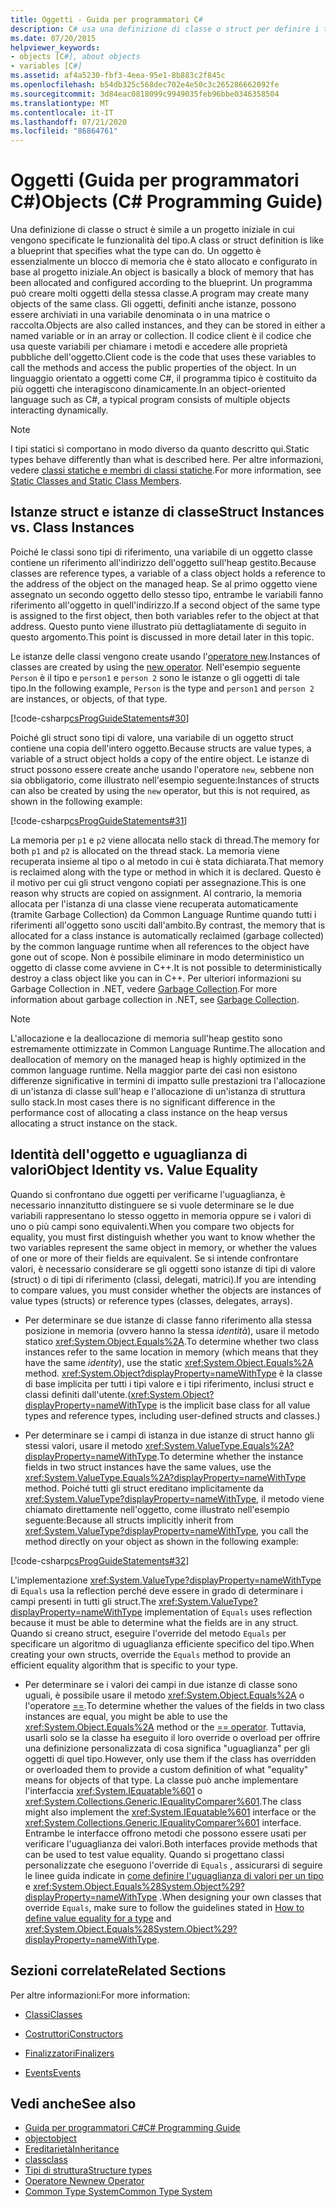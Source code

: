 ```yaml
---
title: Oggetti - Guida per programmatori C#
description: C# usa una definizione di classe o struct per definire i tipi di oggetti. In un linguaggio orientato a oggetti, ad esempio C#, un programma è costituito da oggetti che interagiscono dinamicamente.
ms.date: 07/20/2015
helpviewer_keywords:
- objects [C#], about objects
- variables [C#]
ms.assetid: af4a5230-fbf3-4eea-95e1-8b883c2f845c
ms.openlocfilehash: b54db325c568dec702e4e50c3c265286662092fe
ms.sourcegitcommit: 3d84eac0818099c9949035feb96bbe0346358504
ms.translationtype: MT
ms.contentlocale: it-IT
ms.lasthandoff: 07/21/2020
ms.locfileid: "86864761"
---
```

# <a name="objects-c-programming-guide"></a><span data-ttu-id="404ab-104">Oggetti (Guida per programmatori C#)</span><span class="sxs-lookup"><span data-stu-id="404ab-104">Objects (C# Programming Guide)</span></span>
<span data-ttu-id="404ab-105">Una definizione di classe o struct è simile a un progetto iniziale in cui vengono specificate le funzionalità del tipo.</span><span class="sxs-lookup"><span data-stu-id="404ab-105">A class or struct definition is like a blueprint that specifies what the type can do.</span></span> <span data-ttu-id="404ab-106">Un oggetto è essenzialmente un blocco di memoria che è stato allocato e configurato in base al progetto iniziale.</span><span class="sxs-lookup"><span data-stu-id="404ab-106">An object is basically a block of memory that has been allocated and configured according to the blueprint.</span></span> <span data-ttu-id="404ab-107">Un programma può creare molti oggetti della stessa classe.</span><span class="sxs-lookup"><span data-stu-id="404ab-107">A program may create many objects of the same class.</span></span> <span data-ttu-id="404ab-108">Gli oggetti, definiti anche istanze, possono essere archiviati in una variabile denominata o in una matrice o raccolta.</span><span class="sxs-lookup"><span data-stu-id="404ab-108">Objects are also called instances, and they can be stored in either a named variable or in an array or collection.</span></span> <span data-ttu-id="404ab-109">Il codice client è il codice che usa queste variabili per chiamare i metodi e accedere alle proprietà pubbliche dell'oggetto.</span><span class="sxs-lookup"><span data-stu-id="404ab-109">Client code is the code that uses these variables to call the methods and access the public properties of the object.</span></span> <span data-ttu-id="404ab-110">In un linguaggio orientato a oggetti come C#, il programma tipico è costituito da più oggetti che interagiscono dinamicamente.</span><span class="sxs-lookup"><span data-stu-id="404ab-110">In an object-oriented language such as C#, a typical program consists of multiple objects interacting dynamically.</span></span>  
  
> [!NOTE]
> <span data-ttu-id="404ab-111">I tipi statici si comportano in modo diverso da quanto descritto qui.</span><span class="sxs-lookup"><span data-stu-id="404ab-111">Static types behave differently than what is described here.</span></span> <span data-ttu-id="404ab-112">Per altre informazioni, vedere [classi statiche e membri di classi statiche](./static-classes-and-static-class-members.md).</span><span class="sxs-lookup"><span data-stu-id="404ab-112">For more information, see [Static Classes and Static Class Members](./static-classes-and-static-class-members.md).</span></span>
  
## <a name="struct-instances-vs-class-instances"></a><span data-ttu-id="404ab-113">Istanze struct e istanze di classe</span><span class="sxs-lookup"><span data-stu-id="404ab-113">Struct Instances vs. Class Instances</span></span>  
 <span data-ttu-id="404ab-114">Poiché le classi sono tipi di riferimento, una variabile di un oggetto classe contiene un riferimento all'indirizzo dell'oggetto sull'heap gestito.</span><span class="sxs-lookup"><span data-stu-id="404ab-114">Because classes are reference types, a variable of a class object holds a reference to the address of the object on the managed heap.</span></span> <span data-ttu-id="404ab-115">Se al primo oggetto viene assegnato un secondo oggetto dello stesso tipo, entrambe le variabili fanno riferimento all'oggetto in quell'indirizzo.</span><span class="sxs-lookup"><span data-stu-id="404ab-115">If a second object of the same type is assigned to the first object, then both variables refer to the object at that address.</span></span> <span data-ttu-id="404ab-116">Questo punto viene illustrato più dettagliatamente di seguito in questo argomento.</span><span class="sxs-lookup"><span data-stu-id="404ab-116">This point is discussed in more detail later in this topic.</span></span>  
  
 <span data-ttu-id="404ab-117">Le istanze delle classi vengono create usando l'[operatore new](../../language-reference/operators/new-operator.md).</span><span class="sxs-lookup"><span data-stu-id="404ab-117">Instances of classes are created by using the [new operator](../../language-reference/operators/new-operator.md).</span></span> <span data-ttu-id="404ab-118">Nell'esempio seguente `Person` è il tipo e `person1` e `person 2` sono le istanze o gli oggetti di tale tipo.</span><span class="sxs-lookup"><span data-stu-id="404ab-118">In the following example, `Person` is the type and `person1` and `person 2` are instances, or objects, of that type.</span></span>  
  
 [!code-csharp[csProgGuideStatements#30](~/samples/snippets/csharp/VS_Snippets_VBCSharp/csProgGuideStatements/CS/Statements.cs#30)]  
  
 <span data-ttu-id="404ab-119">Poiché gli struct sono tipi di valore, una variabile di un oggetto struct contiene una copia dell'intero oggetto.</span><span class="sxs-lookup"><span data-stu-id="404ab-119">Because structs are value types, a variable of a struct object holds a copy of the entire object.</span></span> <span data-ttu-id="404ab-120">Le istanze di struct possono essere create anche usando l'operatore `new`, sebbene non sia obbligatorio, come illustrato nell'esempio seguente:</span><span class="sxs-lookup"><span data-stu-id="404ab-120">Instances of structs can also be created by using the `new` operator, but this is not required, as shown in the following example:</span></span>  
  
 [!code-csharp[csProgGuideStatements#31](~/samples/snippets/csharp/VS_Snippets_VBCSharp/csProgGuideStatements/CS/Statements.cs#31)]  
  
 <span data-ttu-id="404ab-121">La memoria per `p1` e `p2` viene allocata nello stack di thread.</span><span class="sxs-lookup"><span data-stu-id="404ab-121">The memory for both `p1` and `p2` is allocated on the thread stack.</span></span> <span data-ttu-id="404ab-122">La memoria viene recuperata insieme al tipo o al metodo in cui è stata dichiarata.</span><span class="sxs-lookup"><span data-stu-id="404ab-122">That memory is reclaimed along with the type or method in which it is declared.</span></span> <span data-ttu-id="404ab-123">Questo è il motivo per cui gli struct vengono copiati per assegnazione.</span><span class="sxs-lookup"><span data-stu-id="404ab-123">This is one reason why structs are copied on assignment.</span></span> <span data-ttu-id="404ab-124">Al contrario, la memoria allocata per l'istanza di una classe viene recuperata automaticamente (tramite Garbage Collection) da Common Language Runtime quando tutti i riferimenti all'oggetto sono usciti dall'ambito.</span><span class="sxs-lookup"><span data-stu-id="404ab-124">By contrast, the memory that is allocated for a class instance is automatically reclaimed (garbage collected) by the common language runtime when all references to the object have gone out of scope.</span></span> <span data-ttu-id="404ab-125">Non è possibile eliminare in modo deterministico un oggetto di classe come avviene in C++.</span><span class="sxs-lookup"><span data-stu-id="404ab-125">It is not possible to deterministically destroy a class object like you can in C++.</span></span> <span data-ttu-id="404ab-126">Per ulteriori informazioni su Garbage Collection in .NET, vedere [Garbage Collection](../../../standard/garbage-collection/index.md).</span><span class="sxs-lookup"><span data-stu-id="404ab-126">For more information about garbage collection in .NET, see [Garbage Collection](../../../standard/garbage-collection/index.md).</span></span>  
  
> [!NOTE]
> <span data-ttu-id="404ab-127">L'allocazione e la deallocazione di memoria sull'heap gestito sono estremamente ottimizzate in Common Language Runtime.</span><span class="sxs-lookup"><span data-stu-id="404ab-127">The allocation and deallocation of memory on the managed heap is highly optimized in the common language runtime.</span></span> <span data-ttu-id="404ab-128">Nella maggior parte dei casi non esistono differenze significative in termini di impatto sulle prestazioni tra l'allocazione di un'istanza di classe sull'heap e l'allocazione di un'istanza di struttura sullo stack.</span><span class="sxs-lookup"><span data-stu-id="404ab-128">In most cases there is no significant difference in the performance cost of allocating a class instance on the heap versus allocating a struct instance on the stack.</span></span>
  
## <a name="object-identity-vs-value-equality"></a><span data-ttu-id="404ab-129">Identità dell'oggetto e uguaglianza di valori</span><span class="sxs-lookup"><span data-stu-id="404ab-129">Object Identity vs. Value Equality</span></span>  
 <span data-ttu-id="404ab-130">Quando si confrontano due oggetti per verificarne l'uguaglianza, è necessario innanzitutto distinguere se si vuole determinare se le due variabili rappresentano lo stesso oggetto in memoria oppure se i valori di uno o più campi sono equivalenti.</span><span class="sxs-lookup"><span data-stu-id="404ab-130">When you compare two objects for equality, you must first distinguish whether you want to know whether the two variables represent the same object in memory, or whether the values of one or more of their fields are equivalent.</span></span> <span data-ttu-id="404ab-131">Se si intende confrontare valori, è necessario considerare se gli oggetti sono istanze di tipi di valore (struct) o di tipi di riferimento (classi, delegati, matrici).</span><span class="sxs-lookup"><span data-stu-id="404ab-131">If you are intending to compare values, you must consider whether the objects are instances of value types (structs) or reference types (classes, delegates, arrays).</span></span>  
  
- <span data-ttu-id="404ab-132">Per determinare se due istanze di classe fanno riferimento alla stessa posizione in memoria (ovvero hanno la stessa *identità*), usare il metodo statico <xref:System.Object.Equals%2A>.</span><span class="sxs-lookup"><span data-stu-id="404ab-132">To determine whether two class instances refer to the same location in memory (which means that they have the same *identity*), use the static <xref:System.Object.Equals%2A> method.</span></span> <span data-ttu-id="404ab-133"><xref:System.Object?displayProperty=nameWithType> è la classe di base implicita per tutti i tipi valore e i tipi riferimento, inclusi struct e classi definiti dall'utente.</span><span class="sxs-lookup"><span data-stu-id="404ab-133">(<xref:System.Object?displayProperty=nameWithType> is the implicit base class for all value types and reference types, including user-defined structs and classes.)</span></span>  
  
- <span data-ttu-id="404ab-134">Per determinare se i campi di istanza in due istanze di struct hanno gli stessi valori, usare il metodo <xref:System.ValueType.Equals%2A?displayProperty=nameWithType>.</span><span class="sxs-lookup"><span data-stu-id="404ab-134">To determine whether the instance fields in two struct instances have the same values, use the <xref:System.ValueType.Equals%2A?displayProperty=nameWithType> method.</span></span> <span data-ttu-id="404ab-135">Poiché tutti gli struct ereditano implicitamente da <xref:System.ValueType?displayProperty=nameWithType>, il metodo viene chiamato direttamente nell'oggetto, come illustrato nell'esempio seguente:</span><span class="sxs-lookup"><span data-stu-id="404ab-135">Because all structs implicitly inherit from <xref:System.ValueType?displayProperty=nameWithType>, you call the method directly on your object as shown in the following example:</span></span>  
  
 [!code-csharp[csProgGuideStatements#32](~/samples/snippets/csharp/VS_Snippets_VBCSharp/csProgGuideStatements/CS/Statements.cs#32)]  
  
 <span data-ttu-id="404ab-136">L'implementazione <xref:System.ValueType?displayProperty=nameWithType> di `Equals` usa la reflection perché deve essere in grado di determinare i campi presenti in tutti gli struct.</span><span class="sxs-lookup"><span data-stu-id="404ab-136">The <xref:System.ValueType?displayProperty=nameWithType> implementation of `Equals` uses reflection because it must be able to determine what the fields are in any struct.</span></span> <span data-ttu-id="404ab-137">Quando si creano struct, eseguire l'override del metodo `Equals` per specificare un algoritmo di uguaglianza efficiente specifico del tipo.</span><span class="sxs-lookup"><span data-stu-id="404ab-137">When creating your own structs, override the `Equals` method to provide an efficient equality algorithm that is specific to your type.</span></span>  
  
- <span data-ttu-id="404ab-138">Per determinare se i valori dei campi in due istanze di classe sono uguali, è possibile usare il metodo <xref:System.Object.Equals%2A> o l'operatore [==](../../language-reference/operators/equality-operators.md#equality-operator-).</span><span class="sxs-lookup"><span data-stu-id="404ab-138">To determine whether the values of the fields in two class instances are equal, you might be able to use the <xref:System.Object.Equals%2A> method or the [== operator](../../language-reference/operators/equality-operators.md#equality-operator-).</span></span> <span data-ttu-id="404ab-139">Tuttavia, usarli solo se la classe ha eseguito il loro override o overload per offrire una definizione personalizzata di cosa significa "uguaglianza" per gli oggetti di quel tipo.</span><span class="sxs-lookup"><span data-stu-id="404ab-139">However, only use them if the class has overridden or overloaded them to provide a custom definition of what "equality" means for objects of that type.</span></span> <span data-ttu-id="404ab-140">La classe può anche implementare l'interfaccia <xref:System.IEquatable%601> o <xref:System.Collections.Generic.IEqualityComparer%601>.</span><span class="sxs-lookup"><span data-stu-id="404ab-140">The class might also implement the <xref:System.IEquatable%601> interface or the <xref:System.Collections.Generic.IEqualityComparer%601> interface.</span></span> <span data-ttu-id="404ab-141">Entrambe le interfacce offrono metodi che possono essere usati per verificare l'uguaglianza dei valori.</span><span class="sxs-lookup"><span data-stu-id="404ab-141">Both interfaces provide methods that can be used to test value equality.</span></span> <span data-ttu-id="404ab-142">Quando si progettano classi personalizzate che eseguono l'override di `Equals` , assicurarsi di seguire le linee guida indicate in [come definire l'uguaglianza di valori per un tipo](../statements-expressions-operators/how-to-define-value-equality-for-a-type.md) e <xref:System.Object.Equals%28System.Object%29?displayProperty=nameWithType> .</span><span class="sxs-lookup"><span data-stu-id="404ab-142">When designing your own classes that override `Equals`, make sure to follow the guidelines stated in [How to define value equality for a type](../statements-expressions-operators/how-to-define-value-equality-for-a-type.md) and <xref:System.Object.Equals%28System.Object%29?displayProperty=nameWithType>.</span></span>
  
## <a name="related-sections"></a><span data-ttu-id="404ab-143">Sezioni correlate</span><span class="sxs-lookup"><span data-stu-id="404ab-143">Related Sections</span></span>  
 <span data-ttu-id="404ab-144">Per altre informazioni:</span><span class="sxs-lookup"><span data-stu-id="404ab-144">For more information:</span></span>  
  
- [<span data-ttu-id="404ab-145">Classi</span><span class="sxs-lookup"><span data-stu-id="404ab-145">Classes</span></span>](./classes.md)  
  
- [<span data-ttu-id="404ab-146">Costruttori</span><span class="sxs-lookup"><span data-stu-id="404ab-146">Constructors</span></span>](./constructors.md)  
  
- [<span data-ttu-id="404ab-147">Finalizzatori</span><span class="sxs-lookup"><span data-stu-id="404ab-147">Finalizers</span></span>](./destructors.md)  
  
- [<span data-ttu-id="404ab-148">Events</span><span class="sxs-lookup"><span data-stu-id="404ab-148">Events</span></span>](../events/index.md)  
  
## <a name="see-also"></a><span data-ttu-id="404ab-149">Vedi anche</span><span class="sxs-lookup"><span data-stu-id="404ab-149">See also</span></span>

- [<span data-ttu-id="404ab-150">Guida per programmatori C#</span><span class="sxs-lookup"><span data-stu-id="404ab-150">C# Programming Guide</span></span>](../index.md)
- [<span data-ttu-id="404ab-151">object</span><span class="sxs-lookup"><span data-stu-id="404ab-151">object</span></span>](../../language-reference/builtin-types/reference-types.md)
- [<span data-ttu-id="404ab-152">Ereditarietà</span><span class="sxs-lookup"><span data-stu-id="404ab-152">Inheritance</span></span>](./inheritance.md)
- [<span data-ttu-id="404ab-153">class</span><span class="sxs-lookup"><span data-stu-id="404ab-153">class</span></span>](../../language-reference/keywords/class.md)
- [<span data-ttu-id="404ab-154">Tipi di struttura</span><span class="sxs-lookup"><span data-stu-id="404ab-154">Structure types</span></span>](../../language-reference/builtin-types/struct.md)
- [<span data-ttu-id="404ab-155">Operatore New</span><span class="sxs-lookup"><span data-stu-id="404ab-155">new Operator</span></span>](../../language-reference/operators/new-operator.md)
- [<span data-ttu-id="404ab-156">Common Type System</span><span class="sxs-lookup"><span data-stu-id="404ab-156">Common Type System</span></span>](../../../standard/base-types/common-type-system.md)

